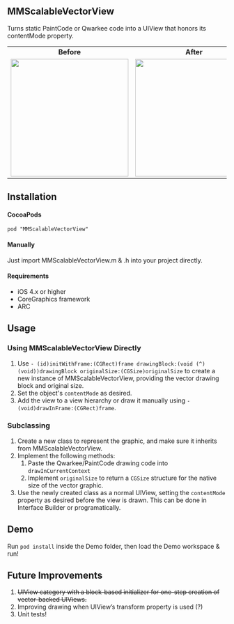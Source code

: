 ## MMScalableVectorView
Turns static PaintCode or Qwarkee code into a UIView that honors its contentMode property.
<table>
<tr>
<td><div align="center"><b>Before</b></div></td>
<td><div align="center"><b>After</b></div></td>
</tr>
<tr>
<td><img src="http://michaelmaxwell.info/wordpress/wp-content/uploads/2013/12/normalVector.png" width="270px"></td>
<td><img src="http://michaelmaxwell.info/wordpress/wp-content/uploads/2013/12/scaledVector.png" width="270px"></td>
</tr>
</table>


## Installation
#### CocoaPods
	pod "MMScalableVectorView"
#### Manually
Just import MMScalableVectorView.m & .h into your project directly.
#### Requirements
* iOS 4.x or higher
* CoreGraphics framework
* ARC

## Usage
### Using MMScalableVectorView Directly
1. Use `- (id)initWithFrame:(CGRect)frame drawingBlock:(void (^)(void))drawingBlock originalSize:(CGSize)originalSize` to create a new instance of MMScalableVectorView, providing the vector drawing block and original size.
2. Set the object's `contentMode` as desired.
3. Add the view to a view hierarchy or draw it manually using `- (void)drawInFrame:(CGRect)frame`.

### Subclassing
1. Create a new class to represent the graphic, and make sure it inherits from MMScalableVectorView.
2. Implement the following methods:
	1. Paste the Qwarkee/PaintCode drawing code into `drawInCurrentContext`
	2. Implement `originalSize` to return a `CGSize` structure for the native size of the vector graphic.
3. Use the newly created class as a normal UIView, setting the `contentMode` property as desired before the view is drawn. This can be done in Interface Builder or programatically.

## Demo
Run `pod install` inside the Demo folder, then load the Demo workspace & run!

## Future Improvements
1. ~~UIView category with a block-based initializer for one-step creation of vector-backed UIViews.~~
2. Improving drawing when UIView’s transform property is used (?)
3. Unit tests!